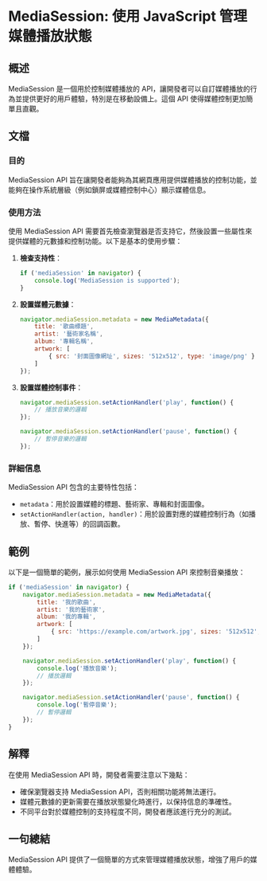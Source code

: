 <!--
Meta Description: # MediaSession: 使用 JavaScript 管理媒體播放狀態 ## 概述 MediaSession 是一個用於控制媒體播放的 API，讓開發者可以自訂媒體播放的行為並提供更好的用戶體驗，特別是在移動設備上。這個 API 使得媒體控制更加簡單且直觀。 ## 文檔 ### 目的 Medi...
Meta Keywords: mediasession, api, navigator, javascript, setactionhandler
-->

# MediaSession: 使用 JavaScript 管理媒體播放狀態

## 概述
MediaSession 是一個用於控制媒體播放的 API，讓開發者可以自訂媒體播放的行為並提供更好的用戶體驗，特別是在移動設備上。這個 API 使得媒體控制更加簡單且直觀。

## 文檔
### 目的
MediaSession API 旨在讓開發者能夠為其網頁應用提供媒體播放的控制功能，並能夠在操作系統層級（例如鎖屏或媒體控制中心）顯示媒體信息。

### 使用方法
使用 MediaSession API 需要首先檢查瀏覽器是否支持它，然後設置一些屬性來提供媒體的元數據和控制功能。以下是基本的使用步驟：

1. **檢查支持性**：
   ```javascript
   if ('mediaSession' in navigator) {
       console.log('MediaSession is supported');
   }
   ```

2. **設置媒體元數據**：
   ```javascript
   navigator.mediaSession.metadata = new MediaMetadata({
       title: '歌曲標題',
       artist: '藝術家名稱',
       album: '專輯名稱',
       artwork: [
           { src: '封面圖像網址', sizes: '512x512', type: 'image/png' }
       ]
   });
   ```

3. **設置媒體控制事件**：
   ```javascript
   navigator.mediaSession.setActionHandler('play', function() {
       // 播放音樂的邏輯
   });

   navigator.mediaSession.setActionHandler('pause', function() {
       // 暫停音樂的邏輯
   });
   ```

### 詳細信息
MediaSession API 包含的主要特性包括：
- `metadata`：用於設置媒體的標題、藝術家、專輯和封面圖像。
- `setActionHandler(action, handler)`：用於設置對應的媒體控制行為（如播放、暫停、快進等）的回調函數。

## 範例
以下是一個簡單的範例，展示如何使用 MediaSession API 來控制音樂播放：

```javascript
if ('mediaSession' in navigator) {
    navigator.mediaSession.metadata = new MediaMetadata({
        title: '我的歌曲',
        artist: '我的藝術家',
        album: '我的專輯',
        artwork: [
            { src: 'https://example.com/artwork.jpg', sizes: '512x512', type: 'image/jpeg' }
        ]
    });

    navigator.mediaSession.setActionHandler('play', function() {
        console.log('播放音樂');
        // 播放邏輯
    });

    navigator.mediaSession.setActionHandler('pause', function() {
        console.log('暫停音樂');
        // 暫停邏輯
    });
}
```

## 解釋
在使用 MediaSession API 時，開發者需要注意以下幾點：
- 確保瀏覽器支持 MediaSession API，否則相關功能將無法運行。
- 媒體元數據的更新需要在播放狀態變化時進行，以保持信息的準確性。
- 不同平台對於媒體控制的支持程度不同，開發者應該進行充分的測試。

## 一句總結
MediaSession API 提供了一個簡單的方式來管理媒體播放狀態，增強了用戶的媒體體驗。